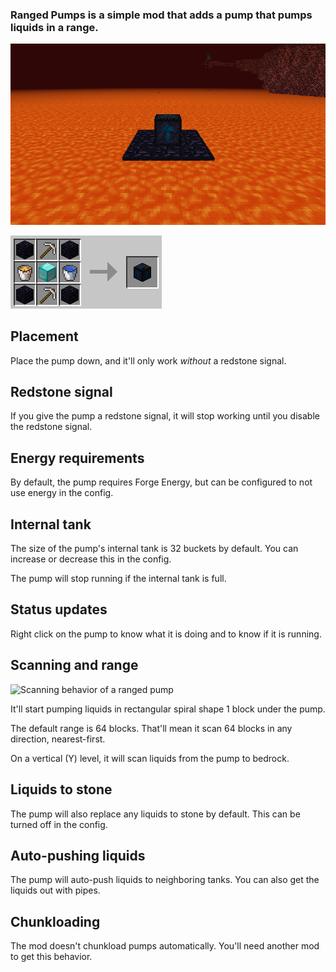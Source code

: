 ### Ranged Pumps is a simple mod that adds a pump that pumps liquids in a range.

![A ranged pump being used to pump lava in the Nether](overview.png)

![Crafting recipe for a ranged pump](crafting_recipe.png)

## Placement

Place the pump down, and it'll only work *without* a redstone signal.

## Redstone signal

If you give the pump a redstone signal, it will stop working until you disable the redstone signal.

## Energy requirements

By default, the pump requires Forge Energy, but can be configured to not use energy in the config.

## Internal tank

The size of the pump's internal tank is 32 buckets by default. You can increase or decrease this in the config.

The pump will stop running if the internal tank is full.

## Status updates

Right click on the pump to know what it is doing and to know if it is running.

## Scanning and range

![Scanning behavior of a ranged pump](/assets/ranged-pumps/scanning.png)

It'll start pumping liquids in rectangular spiral shape 1 block under the pump.

The default range is 64 blocks. That'll mean it scan 64 blocks in any direction, nearest-first.

On a vertical (Y) level, it will scan liquids from the pump to bedrock.

## Liquids to stone

The pump will also replace any liquids to stone by default. This can be turned off in the config.

## Auto-pushing liquids

The pump will auto-push liquids to neighboring tanks. You can also get the liquids out with pipes.

## Chunkloading

The mod doesn't chunkload pumps automatically. You'll need another mod to get this behavior.
